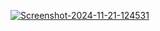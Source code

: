 <a href="https://ibb.co.com/cLhCMG4"><img src="https://i.ibb.co.com/q5YWXtT/Screenshot-2024-11-21-124531.png" alt="Screenshot-2024-11-21-124531" border="0" /></a>
